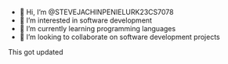 - 👋 Hi, I’m @STEVEJACHINPENIELURK23CS7078
- 👀 I’m interested in software development
- 🌱 I’m currently learning programming languages
- 💞️ I’m looking to collaborate on software development projects


<!---
STEVEJACHINPENIELURK23CS7078/STEVEJACHINPENIELURK23CS7078 is a ✨ special ✨ repository because its `README.md` (this file) appears on your GitHub profile.
You can click the Preview link to take a look at your changes.
--->
This got updated